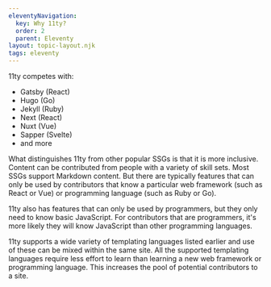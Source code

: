 ```yaml
---
eleventyNavigation:
  key: Why 11ty?
  order: 2
  parent: Eleventy
layout: topic-layout.njk
tags: eleventy
---
```


11ty competes with:

- Gatsby (React)
- Hugo (Go)
- Jekyll (Ruby)
- Next (React)
- Nuxt (Vue)
- Sapper (Svelte)
- and more

What distinguishes 11ty from other popular SSGs
is that it is more inclusive.
Content can be contributed from people with a variety of skill sets.
Most SSGs support Markdown content.
But there are typically features that can only be used
by contributors that know
a particular web framework (such as React or Vue)
or programming language (such as Ruby or Go).

11ty also has features that can only be used by programmers,
but they only need to know basic JavaScript.
For contributors that are programmers, it's more likely they
will know JavaScript than other programming languages.

11ty supports a wide variety of templating languages listed earlier
and use of these can be mixed within the same site.
All the supported templating languages require less effort to learn
than learning a new web framework or programming language.
This increases the pool of potential contributors to a site.
